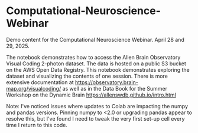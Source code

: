 # Computational-Neuroscience-Webinar
Demo content for the Computational Neuroscience Webinar. April 28 and 29, 2025.

The notebook demonstrates how to access the Allen Brain Observatory Visual Coding 2-photon dataset. The data is hosted on a public S3 bucket on the AWS Open Data Registry. This notebook demonstrates exploring the dataset and visualizing the contents of one session.
There is more extensive documentation at https://observatory.brain-map.org/visualcoding/ as well as in the Data Book for the Summer Workshop on the Dynamic Brain https://allenswdb.github.io/intro.html

Note: I've noticed issues where updates to Colab are impacting the numpy and pandas versions. Pinning numpy to <2.0 or upgrading pandas appear to resolve this, but I've found I need to tweak the very first set-up cell every time I return to this code. 

